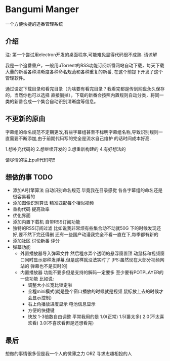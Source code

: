 # Bangumi Manger
一个方便快捷的追番管理系统

## 介绍
注: 第一个尝试用electron开发的桌面程序,可能难免显得代码很不成熟. 请谅解

我是一个追番重户，一般用uTorrent的RSS功能订阅新番网站自动下载，每天下载大量的新番各种清晰度各种命名规范和各种重复的新番,
在这个前提下开发了这个管理软件。

通过设定下载目录和看完目录（为啥要有看完目录？我看完都是传到网盘永久保存的，当然你也可以选择
直接删掉），下载的新番会按照内置规则自动分类，将同一类的新番合成一个集合自动识别清晰度等信息。

## 不更新的原由
字幕组的命名规范不定期更改,有些字幕组甚至不标明字幕组名称,导致识别规则一直需要不断添加,由于前期代码写的完全是流水自己维护
的话时间成本好高.

1.想补充代码的
2.想继续开发的
3.想重新构建的
4.有好想法的

请尽情的往上pull代码吧!!

## 想做的事 TODO
 * 添加AI引擎算法 自动识别命名规范 毕竟我在目录感觉 各各字幕组的命名还是很容易看的
 * 添加图像识别算法 精准匹配每个相似视频
 * 重构代码 提高效率
 * 优化界面
 * 添加内置下载机 自带RSS订阅功能
 * 独特的RSS订阅过滤 比如说我非常烦有些集合动不动就50G 下的时候发现还好,要不然下完还得删 还有一些国产动漫我完全不看一直在下,每季都有新的
 * 添加社区 讨论新番 评分
 * 弹幕功能
   * 外置播放器导入弹幕文件 然后程序弄个透明的悬浮窗置顶 动鼠标和视频窗口同时显示那种发弹幕,但是这样就没法实时了 [PS:虽然现在大部分视频网站的
   弹幕也不是实时的]
   * 内置播放器 功能不要多但是支持的解码一定要多 至少要有POTPLAYER的一些功能 比如说:
     * 调整大小长宽比锁定啦
     * 全程mini模式(就是整个窗口播放的时候就是视频 鼠标放上去的时候才会显示控制)
     * 右上角播放进度显示 电池信息显示
     * 方便的快捷键
     * 快放 1-3倍数自由调整 平常我用的是 1.0(正常) 1.5(番太多) 2.0(不太喜欢看) 3.0(不喜欢看但是还想看完)

## 最后
想做的事情很多但是我一个人的微薄之力 ORZ 寻求志趣相投的人
